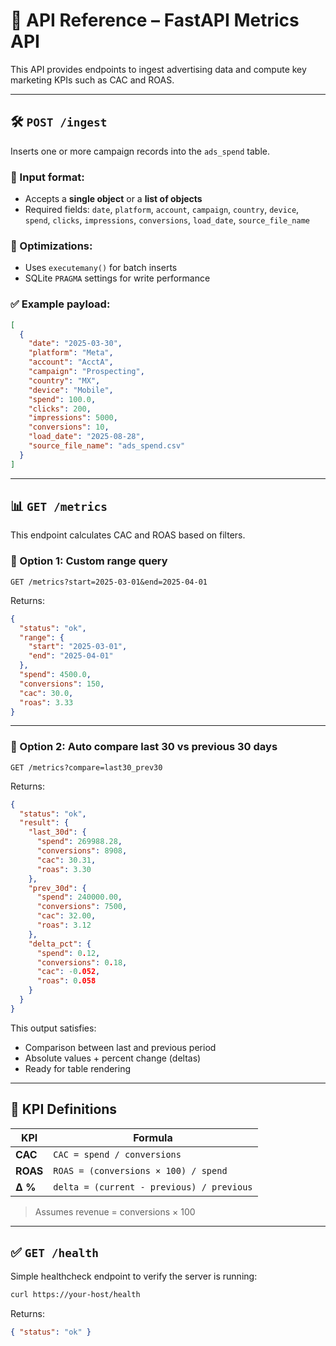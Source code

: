 # 📘 API Reference – FastAPI Metrics API

This API provides endpoints to ingest advertising data and compute key marketing KPIs such as CAC and ROAS.

---

## 🛠️ `POST /ingest`

Inserts one or more campaign records into the `ads_spend` table.

### 🔹 Input format:
- Accepts a **single object** or a **list of objects**
- Required fields: `date`, `platform`, `account`, `campaign`, `country`, `device`, `spend`, `clicks`, `impressions`, `conversions`, `load_date`, `source_file_name`

### 🧠 Optimizations:
- Uses `executemany()` for batch inserts
- SQLite `PRAGMA` settings for write performance

### ✅ Example payload:

```json
[
  {
    "date": "2025-03-30",
    "platform": "Meta",
    "account": "AcctA",
    "campaign": "Prospecting",
    "country": "MX",
    "device": "Mobile",
    "spend": 100.0,
    "clicks": 200,
    "impressions": 5000,
    "conversions": 10,
    "load_date": "2025-08-28",
    "source_file_name": "ads_spend.csv"
  }
]
```

---

## 📊 `GET /metrics`

This endpoint calculates CAC and ROAS based on filters.

### 🧩 Option 1: Custom range query

```http
GET /metrics?start=2025-03-01&end=2025-04-01
```

Returns:

```json
{
  "status": "ok",
  "range": {
    "start": "2025-03-01",
    "end": "2025-04-01"
  },
  "spend": 4500.0,
  "conversions": 150,
  "cac": 30.0,
  "roas": 3.33
}
```

---

### 🧩 Option 2: Auto compare last 30 vs previous 30 days

```http
GET /metrics?compare=last30_prev30
```

Returns:

```json
{
  "status": "ok",
  "result": {
    "last_30d": {
      "spend": 269988.28,
      "conversions": 8908,
      "cac": 30.31,
      "roas": 3.30
    },
    "prev_30d": {
      "spend": 240000.00,
      "conversions": 7500,
      "cac": 32.00,
      "roas": 3.12
    },
    "delta_pct": {
      "spend": 0.12,
      "conversions": 0.18,
      "cac": -0.052,
      "roas": 0.058
    }
  }
}
```

This output satisfies:

- Comparison between last and previous period  
- Absolute values + percent change (deltas)  
- Ready for table rendering  

---

## 📐 KPI Definitions

| KPI  | Formula |
|------|---------|
| **CAC**  | `CAC = spend / conversions` |
| **ROAS** | `ROAS = (conversions × 100) / spend` |
| **Δ %**  | `delta = (current - previous) / previous` |

> Assumes revenue = conversions × 100

---

## ✅ `GET /health`

Simple healthcheck endpoint to verify the server is running:

```bash
curl https://your-host/health
```

Returns:

```json
{ "status": "ok" }
```